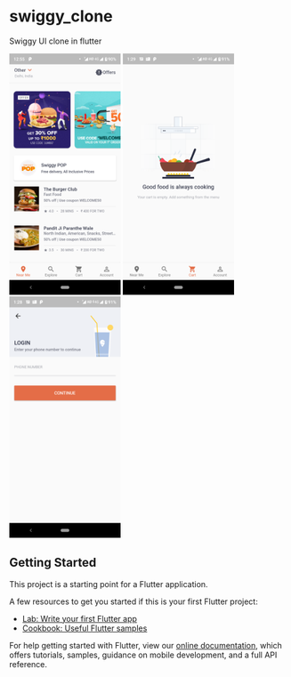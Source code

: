 # swiggy_clone

Swiggy UI clone in flutter

<img src="./flutter_01.png" alt="near me page"  width="200" />
<img src="./flutter_02.png" alt="cart page" width="200" />
<img src="./flutter_03.png" alt="login page" width="200" />

## Getting Started

This project is a starting point for a Flutter application.

A few resources to get you started if this is your first Flutter project:

- [Lab: Write your first Flutter app](https://flutter.dev/docs/get-started/codelab)
- [Cookbook: Useful Flutter samples](https://flutter.dev/docs/cookbook)

For help getting started with Flutter, view our
[online documentation](https://flutter.dev/docs), which offers tutorials,
samples, guidance on mobile development, and a full API reference.
